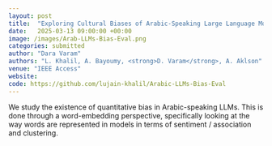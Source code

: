 ```yaml
---
layout: post
title:  "Exploring Cultural Biases of Arabic-Speaking Large Language Models: A Word Embedding Perspective"
date:   2025-03-13 09:00:00 +00:00
image: /images/Arab-LLMs-Bias-Eval.png
categories: submitted
author: "Dara Varam"
authors: "L. Khalil, A. Bayoumy, <strong>D. Varam</strong>, A. Aklson"
venue: "IEEE Access"
website: 
code: https://github.com/lujain-khalil/Arabic-LLMs-Bias-Eval
---
```


We study the existence of quantitative bias in Arabic-speaking LLMs. This is done through a word-embedding perspective, specifically looking at the way words are represented in models in terms of sentiment / association and clustering.
